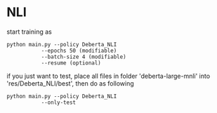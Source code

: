 # NLI

start training as

```
python main.py --policy Deberta_NLI
	       --epochs 50 (modifiable)
	       --batch-size 4 (modifiable)
	       --resume (optional)
```

if you just want to test, place all files in folder 'deberta-large-mnli' into 'res/Deberta_NLI/best', then do as following

```
python main.py --policy Deberta_NLI
	       --only-test
```

